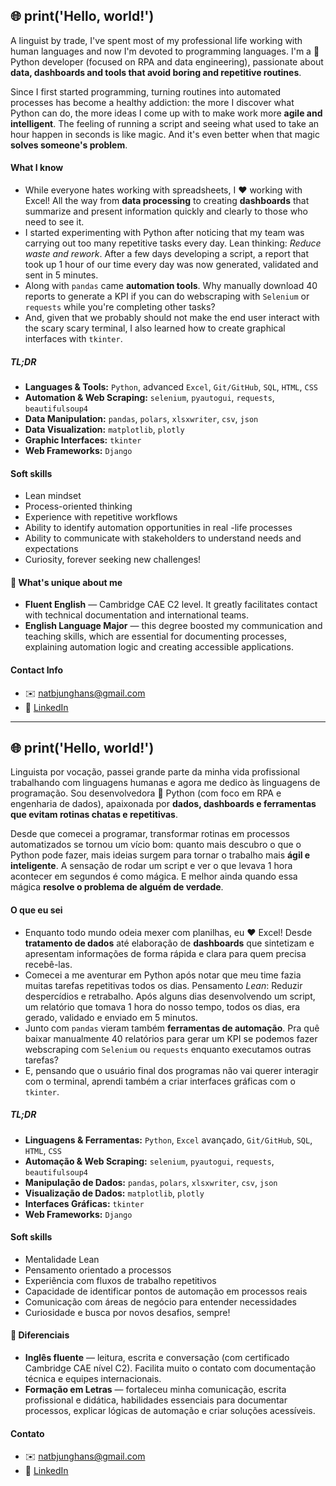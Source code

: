 ## 🌐 print('Hello, world!')

A linguist by trade, I've spent most of my professional life working with human languages and now I'm devoted to programming languages. I'm a 🐍 Python developer (focused on RPA and data engineering), passionate about **data, dashboards and tools that avoid boring and repetitive routines**.

Since I first started programming, turning routines into automated processes has become a healthy addiction: the more I discover what Python can do, the more ideas I come up with to make work more **agile and intelligent**. The feeling of running a script and seeing what used to take an hour happen in seconds is like magic. And it's even better when that magic **solves someone's problem**.

#### What I know
- While everyone hates working with spreadsheets, I ❤️ working with Excel! All the way from **data processing** to creating **dashboards** that summarize and present information quickly and clearly to those who need to see it.
- I started experimenting with Python after noticing that my team was carrying out too many repetitive tasks every day. Lean thinking: *Reduce waste and rework*. After a few days developing a script, a report that took up 1 hour of our time every day was now generated, validated and sent in 5 minutes.
- Along with `pandas` came **automation tools**. Why manually download 40 reports to generate a KPI if you can do webscraping with `Selenium` or `requests` while you're completing other tasks?
- And, given that we probably should not make the end user interact with the scary scary terminal, I also learned how to create graphical interfaces with `tkinter`.

##### TL;DR
- **Languages & Tools:** `Python`, advanced `Excel`, `Git/GitHub`, `SQL`, `HTML`, `CSS`
- **Automation & Web Scraping:** `selenium`, `pyautogui`, `requests`, `beautifulsoup4`
- **Data Manipulation:** `pandas`, `polars`, `xlsxwriter`, `csv`, `json`
- **Data Visualization:** `matplotlib`, `plotly`
- **Graphic Interfaces:** `tkinter`
- **Web Frameworks:** `Django`

#### Soft skills
- Lean mindset
- Process-oriented thinking
- Experience with repetitive workflows
- Ability to identify automation opportunities in real -life processes
- Ability to communicate with stakeholders to understand needs and expectations
- Curiosity, forever seeking new challenges!

#### 🌟 What's unique about me

- **Fluent English** — Cambridge CAE C2 level. It greatly facilitates contact with technical documentation and international teams.
- **English Language Major** — this degree boosted my communication and teaching skills, which are essential for documenting processes, explaining automation logic and creating accessible applications.

#### Contact Info

- ✉️ natbjunghans@gmail.com
- 💼 [LinkedIn](https://www.linkedin.com/in/natalia-bittencourt-junghans-60baaa128/)


-------
## 🌐 print('Hello, world!')

Linguista por vocação, passei grande parte da minha vida profissional trabalhando com linguagens humanas e agora me dedico às linguagens de programação. Sou desenvolvedora 🐍 Python (com foco em RPA e engenharia de dados), apaixonada por **dados, dashboards e ferramentas que evitam rotinas chatas e repetitivas**.

Desde que comecei a programar, transformar rotinas em processos automatizados se tornou um vício bom: quanto mais descubro o que o Python pode fazer, mais ideias surgem para tornar o trabalho mais **ágil e inteligente**. A sensação de rodar um script e ver o que levava 1 hora acontecer em segundos é como mágica. E melhor ainda quando essa mágica **resolve o problema de alguém de verdade**.

#### O que eu sei
- Enquanto todo mundo odeia mexer com planilhas, eu ❤️ Excel! Desde **tratamento de dados** até elaboração de **dashboards** que sintetizam e apresentam informações de forma rápida e clara para quem precisa recebê-las.
- Comecei a me aventurar em Python após notar que meu time fazia muitas tarefas repetitivas todos os dias. Pensamento *Lean*: Reduzir despercídios e retrabalho. Após alguns dias desenvolvendo um script, um relatório que tomava 1 hora do nosso tempo, todos os dias, era gerado, validado e enviado em 5 minutos.
- Junto com `pandas` vieram também **ferramentas de automação**. Pra quê baixar manualmente 40 relatórios para gerar um KPI se podemos fazer webscraping com `Selenium` ou `requests` enquanto executamos outras tarefas?
- E, pensando que o usuário final dos programas não vai querer interagir com o terminal, aprendi também a criar interfaces gráficas com o `tkinter`.

##### TL;DR
- **Linguagens & Ferramentas:** `Python`, `Excel` avançado, `Git/GitHub`, `SQL`, `HTML`, `CSS`
- **Automação & Web Scraping:** `selenium`, `pyautogui`, `requests`, `beautifulsoup4`
- **Manipulação de Dados:** `pandas`, `polars`, `xlsxwriter`, `csv`, `json`
- **Visualização de Dados:** `matplotlib`, `plotly`
- **Interfaces Gráficas:** `tkinter`
- **Web Frameworks:** `Django`

#### Soft skills
- Mentalidade Lean
- Pensamento orientado a processos
- Experiência com fluxos de trabalho repetitivos
- Capacidade de identificar pontos de automação em processos reais
- Comunicação com áreas de negócio para entender necessidades
- Curiosidade e busca por novos desafios, sempre!

#### 🌟 Diferenciais

- **Inglês fluente** — leitura, escrita e conversação (com certificado Cambridge CAE nível C2). Facilita muito o contato com documentação técnica e equipes internacionais.
- **Formação em Letras** — fortaleceu minha comunicação, escrita profissional e didática, habilidades essenciais para documentar processos, explicar lógicas de automação e criar soluções acessíveis.

#### Contato

- ✉️ natbjunghans@gmail.com
- 💼 [LinkedIn](https://www.linkedin.com/in/natalia-bittencourt-junghans-60baaa128/)
